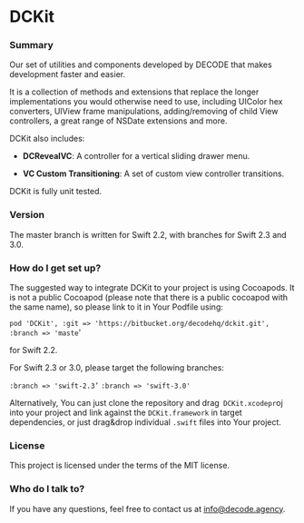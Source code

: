 # DCKit #

### Summary ###

Our set of utilities and components developed by DECODE that makes development faster and easier.

It is a collection of methods and extensions that replace the longer implementations you would otherwise need to use, including UIColor hex converters, UIView frame manipulations, adding/removing of child View controllers, a great range of NSDate extensions and more.

DCKit also includes:

* __DCRevealVC__: A controller for a vertical sliding drawer menu.

* __VC Custom Transitioning__: A set of custom view controller transitions.

DCKit is fully unit tested.

### Version ###

The master branch is written for Swift 2.2, with branches for Swift 2.3 and 3.0. 


### How do I get set up? ###

The suggested way to integrate DCKit to your project is using Cocoapods. It is not a public Cocoapod (please note that there is a public cocoapod with the same name), so please link to it in Your Podfile using:

`pod 'DCKit', :git => 'https://bitbucket.org/decodehq/dckit.git', :branch => 'maste`' 

for Swift 2.2.

For Swift 2.3 or 3.0, please target the following branches:

`:branch => 'swift-2.3’`
`:branch => 'swift-3.0'`

Alternatively, You can just clone the repository and drag` DCKit.xcodepr`oj into your project and link against the `DCKit.framework` in target dependencies, or just drag&drop individual `.swift` files into Your project.

### License ###

This project is licensed under the terms of the MIT license.

### Who do I talk to? ###

If you have any questions, feel free to contact us at info@decode.agency.